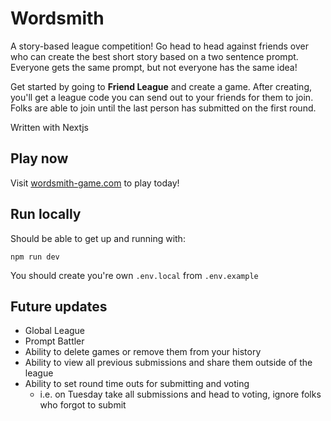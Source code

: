 # Wordsmith

A story-based league competition! Go head to head against friends over who can create the best short story based
on a two sentence prompt. Everyone gets the same prompt, but not everyone has the same idea!

Get started by going to **Friend League** and create a game. After creating, you'll get a league code you can send out to your friends for them to join. Folks are able to join until the last person has submitted on the first round.

Written with Nextjs

## Play now

Visit [wordsmith-game.com](https://www.wordsmith-game.com) to play today!

## Run locally

Should be able to get up and running with:

`npm run dev`

You should create you're own `.env.local` from `.env.example`


## Future updates
- Global League
- Prompt Battler
- Ability to delete games or remove them from your history
- Ability to view all previous submissions and share them outside of the league
- Ability to set round time outs for submitting and voting
  - i.e. on Tuesday take all submissions and head to voting, ignore folks who forgot to submit
